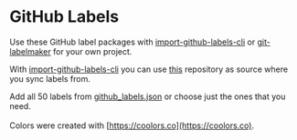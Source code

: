 # GitHub Labels

Use these GitHub label packages with [import-github-labels-cli](https://github.com/abhijithvijayan/import-github-labels-cli) or [git-labelmaker](https://github.com/himynameisdave/git-labelmaker) for your own project. <br>

With [import-github-labels-cli](https://github.com/abhijithvijayan/import-github-labels-cli) you can use [this](https://github.com/saschazengler/github_labels) repository as source where you sync labels from. <br>

Add all 50 labels from [github_labels.json](https://github.com/saschazengler/github_labels/blob/master/github_labels.json) or choose just the ones that you need. <br>
<br>
Colors were created with [https://coolors.co](https://coolors.co).

